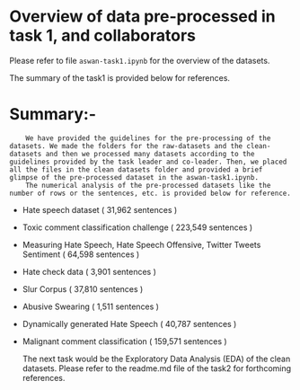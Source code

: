 # Overview of data pre-processed in task 1, and collaborators

Please refer to file `aswan-task1.ipynb` for the overview of the datasets.

The summary of the task1 is provided below for references.

# Summary:-
        We have provided the guidelines for the pre-processing of the datasets. We made the folders for the raw-datasets and the clean-datasets and then we processed many datasets according to the guidelines provided by the task leader and co-leader. Then, we placed all the files in the clean datasets folder and provided a brief glimpse of the pre-processed dataset in the aswan-task1.ipynb.
        The numerical analysis of the pre-processed datasets like the number of rows or the sentences, etc. is provided below for reference.

- Hate speech dataset ( 31,962 sentences )

- Toxic comment classification challenge ( 223,549 sentences )

- Measuring Hate Speech, Hate Speech Offensive, Twitter Tweets Sentiment ( 64,598 sentences )

- Hate check data ( 3,901 sentences )

- Slur Corpus ( 37,810 sentences )

- Abusive Swearing ( 1,511 sentences )

- Dynamically generated Hate Speech ( 40,787 sentences )

- Malignant comment classification ( 159,571 sentences )

    The next task would be the Exploratory Data Analysis (EDA) of the clean datasets. Please refer to the readme.md file of the task2 for forthcoming references.
